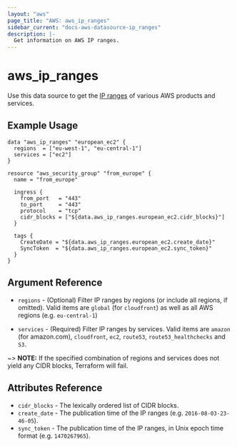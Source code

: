 ```yaml
---
layout: "aws"
page_title: "AWS: aws_ip_ranges"
sidebar_current: "docs-aws-datasource-ip_ranges"
description: |-
  Get information on AWS IP ranges.
---
```


# aws\_ip_ranges

Use this data source to get the [IP ranges][1] of various AWS products and services.

## Example Usage

```
data "aws_ip_ranges" "european_ec2" {
  regions  = ["eu-west-1", "eu-central-1"]
  services = ["ec2"]
}

resource "aws_security_group" "from_europe" {
  name = "from_europe"

  ingress {
    from_port   = "443"
    to_port     = "443"
    protocol    = "tcp"
    cidr_blocks = ["${data.aws_ip_ranges.european_ec2.cidr_blocks}"]
  }

  tags {
    CreateDate = "${data.aws_ip_ranges.european_ec2.create_date}"
    SyncToken  = "${data.aws_ip_ranges.european_ec2.sync_token}"
  }
}
```

## Argument Reference

* `regions` - (Optional) Filter IP ranges by regions (or include all regions, if
omitted). Valid items are `global` (for `cloudfront`) as well as all AWS regions
(e.g. `eu-central-1`)

* `services` - (Required) Filter IP ranges by services. Valid items are `amazon`
(for amazon.com), `cloudfront`, `ec2`, `route53`, `route53_healthchecks` and `S3`.

~> **NOTE:** If the specified combination of regions and services does not yield any
CIDR blocks, Terraform will fail.

## Attributes Reference

* `cidr_blocks` - The lexically ordered list of CIDR blocks.
* `create_date` - The publication time of the IP ranges (e.g. `2016-08-03-23-46-05`).
* `sync_token` - The publication time of the IP ranges, in Unix epoch time format
  (e.g. `1470267965`).

[1]: http://docs.aws.amazon.com/general/latest/gr/aws-ip-ranges.html
